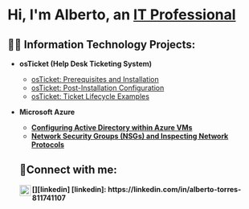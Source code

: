 <h1>Hi, I'm Alberto, an <a href="https://linkedin.com/in/alberto-torres-811741107">IT Professional</a></h1>

<h2>👨‍💻 Information Technology Projects:</h2>

- <b>osTicket (Help Desk Ticketing System)</b>
  - [osTicket: Prerequisites and Installation](https://github.com/talberto82/osTicket--Prerequisites.git)
  - [osTicket: Post-Installation Configuration](https://github.com/talberto82/os-ticket-Post-installation-set-up)
  - [osTicket: Ticket Lifecycle Examples](https://github.com/talberto82/os-ticket-Lifecycle-examples/blob/main/README.md)

- <b>Microsoft Azure
  - [Configuring Active Directory within Azure VMs](https://github.com/talberto82/Configuring-Active-Directory-within-Azure-VMs/blob/main/README.md)
  - [Network Security Groups (NSGs) and Inspecting Network Protocols](https://github.com/talberto82/Network-Security-Groups-NSGs-and-Inspecting-Network-Protocols/edit/main/README.md)

  <h2>🤳Connect with me:</h2>
  [<img align="left" alt="Alberto | LinkedIn" width="22px" src="https://cdn.jsdelivr.net/npm/simple-icons@v3/icons/linkedin.svg" />][linkedin]
  [linkedin]: https://linkedin.com/in/alberto-torres-811741107
